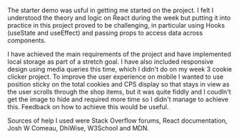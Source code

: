 The starter demo was usful in getting me started on the project. I felt I understood the theory and logic on React during the week but putting it into practice in this project proved to be challenging, in particular using Hooks (useState and useEffect) and passing props to access data across components.

I have achieved the main requirements of the project and have implemented local storage as part of a stretch goal. I have also included responsive design using media queries this time, which I didn't do on my week 3 cookie clicker project. To improve the user experience on mobile I wanted to use position sticky on the total cookies and CPS display so that stays in view as the user scrolls through the shop items, but it was quite fiddly and I coudln't get the image to hide and required more time so I didn't manage to achieve this. Feedback on how to achieve this would be useful.

Sources of help I used were Stack Overflow forums, React documentation, Josh W Comeau, DhiWise, W3School and MDN.

